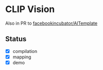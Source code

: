 # CLIP Vision

Also in PR to [facebookincubator/AITemplate](https://github.com/facebookincubator/AITemplate/pull/877)

## Status

- [x] compilation
- [x] mapping
- [x] demo
